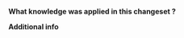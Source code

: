 **What knowledge was applied in this changeset ?**
<!--- Describe your changes in detail -->

**Additional info**
<!--- Any comment that could be usefull to the reader -->
